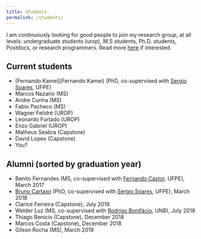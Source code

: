 ```yaml
---
title: Students
permalink: /students/
---
```

I am continuously looking for good people to join my research group, at all levels: undergraduate students (urop), M.S students, Ph.D. students, Postdocs, or research programmers. Read more [here](/prospective-students) if interested.

## Current students

- [Fernando Kamei](Fernando Kamei) (PhD, co-supervised with [Sergio Soares](https://sites.google.com/a/cin.ufpe.br/castor/), UFPE)
- Marcos Nazario (MS)
- Andre Cunha (MS)
- Fabio Pacheco (MS)
- Wagner Felidré (UROP)
- Leonardo Furtado (UROP)
- Enzo Gabriel (UROP)
- Matheus Seabra (Capstone)
- David Lopes (Capstone)
- You?


## Alumni (sorted by graduation year)

- Benito Fernandes (MS, co-supervised with [Fernando Castor](https://sites.google.com/a/cin.ufpe.br/castor/), UFPE), March 2017
- [Bruno Cartaxo](https://sites.google.com/site/brunocartaxo/) (PhD, co-supervised with [Sergio Soares](http://www.cin.ufpe.br/~scbs/), UFPE), March 2018
- Clarice Ferreira (Capstone), July 2018
- Welder Luz (MS, co-supervised with [Rodrigo Bonifácio](http://rbonifacio.net/), UNB), July 2018
- Thiago Benício (Capstone), December 2018
- Marcos Costa (Capstone), December 2018
- Gilson Rocha (MS), March 2019
